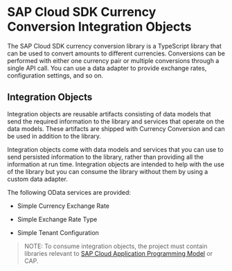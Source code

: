 # SAP Cloud SDK Currency Conversion Integration Objects

The SAP Cloud SDK currency conversion library is a TypeScript library that can be used to convert amounts to different currencies. Conversions can be performed with either one currency pair or multiple conversions through a single API call. You can use a data adapter to provide exchange rates, configuration settings, and so on.

## Integration Objects

Integration objects are reusable artifacts consisting of data models that send the required information to the library and services that operate on the data models. These artifacts are shipped with Currency Conversion and can be used in addition to the library.

Integration objects come with data models and services that you can use to send persisted information to the library, rather than providing all the information at run time. Integration objects are intended to help with the use of the library but you can consume the library without them by using a custom data adapter.

The following OData services are provided:

* Simple Currency Exchange Rate

* Simple Exchange Rate Type

* Simple Tenant Configuration

> NOTE:
To consume integration objects, the project must contain libraries relevant to [SAP Cloud Application Programming Model](https://cap.cloud.sap/docs/) or CAP.
